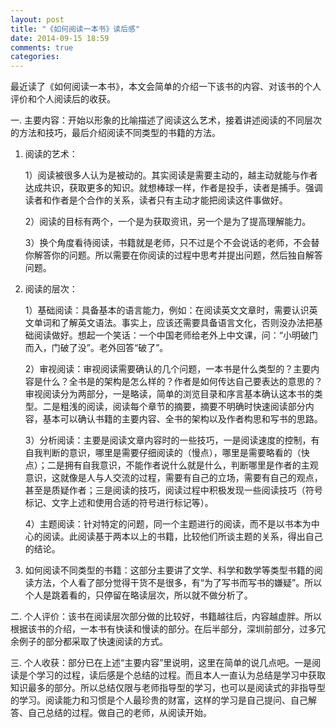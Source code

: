 ```yaml
---
layout: post
title: "《如何阅读一本书》读后感"
date: 2014-09-15 18:59
comments: true
categories:
---
```


最近读了《如何阅读一本书》，本文会简单的介绍一下该书的内容、对该书的个人评价和个人阅读后的收获。

一. 主要内容：开始以形象的比喻描述了阅读这么艺术，接着讲述阅读的不同层次的方法和技巧，最后介绍阅读不同类型的书籍的方法。

1. 阅读的艺术：

    1）阅读被很多人认为是被动的。其实阅读是需要主动的，越主动就能与作者达成共识，获取更多的知识。就想棒球一样，作者是投手，读者是捕手。强调读者和作者是个合作的关系，读者只有主动才能把阅读这件事做好。

    2）阅读的目标有两个，一个是为获取资讯，另一个是为了提高理解能力。

    3）换个角度看待阅读，书籍就是老师，只不过是个不会说话的老师，不会替你解答你的问题。所以需要在你阅读的过程中思考并提出问题，然后独自解答问题。<!-- more -->

2. 阅读的层次：

    1）基础阅读：具备基本的语言能力，例如：在阅读英文文章时，需要认识英文单词和了解英文语法。事实上，应该还需要具备语言文化，否则没办法把基础阅读做好。想起一个笑话：一个中国老师给老外上中文课，问：“小明破门而入，门破了没”。老外回答“破了”。

    2）审视阅读：审视阅读需要确认的几个问题，一本书是什么类型的？主要内容是什么？全书是的架构是怎么样的？作者是如何传达自己要表达的意思的？审视阅读分为两部分，一是略读，简单的浏览目录和序言基本确认这本书的类型。二是粗浅的阅读，阅读每个章节的摘要，摘要不明确时快速阅读部分内容，基本可以确认书籍的主要内容、全书的架构以及作者构思和写书的思路。

    3）分析阅读：主要是阅读文章内容时的一些技巧，一是阅读速度的控制，有自我判断的意识，哪里是需要仔细阅读的（慢点），哪里是需要略看的（快点）；二是拥有自我意识，不能作者说什么就是什么，判断哪里是作者的主观意识，这就像是人与人交流的过程，需要有自己的立场，需要有自己的观点，甚至是质疑作者；三是阅读的技巧，阅读过程中积极发现一些阅读技巧（符号标记、文字上述和使用合适的符号进行标记等）。

    4）主题阅读：针对特定的问题，同一个主题进行的阅读，而不是以书本为中心的阅读。此阅读基于两本以上的书籍，比较他们所谈主题的关系，得出自己的结论。

3. 如何阅读不同类型的书籍：这部分主要讲了文学、科学和数学等类型书籍的阅读方法，个人看了部分觉得干货不是很多，有“为了写书而写书的嫌疑”。所以个人是跳着看的，只停留在略读层次，所以就不做分析了。

二. 个人评价：该书在阅读层次部分做的比较好，书籍越往后，内容越虚胖。所以根据该书的介绍，一本书有快读和慢读的部分。在后半部分，深圳前部分，过多冗余例子的部分都采取了快速阅读的方式。

三. 个人收获：部分已在上述“主要内容”里说明，这里在简单的说几点吧。一是阅读是个学习的过程，读后感是个总结的过程。而且本人一直认为总结是学习中获取知识最多的部分。所以总结仅限与老师指导型的学习，也可以是阅读式的非指导型的学习。阅读能力和习惯是个人最珍贵的财富，这样的学习是自己提问、自己解答、自己总结的过程。做自己的老师，从阅读开始。

